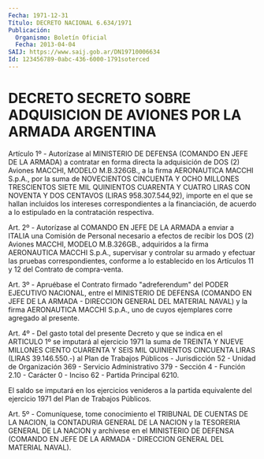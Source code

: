 ```yaml
---
Fecha: 1971-12-31
Título: DECRETO NACIONAL 6.634/1971
Publicación:
  Organismo: Boletín Oficial
  Fecha: 2013-04-04
SAIJ: https://www.saij.gob.ar/DN19710006634
Id: 123456789-0abc-436-6000-1791soterced
---
```

# DECRETO SECRETO SOBRE ADQUISICION DE AVIONES POR LA ARMADA ARGENTINA

<a id="1"></a>
Artículo 1º - Autorízase al MINISTERIO DE DEFENSA (COMANDO EN JEFE DE LA ARMADA) a contratar en forma directa la adquisición de DOS (2) Aviones MACCHI, MODELO M.B.326GB., a la firma AERONAUTICA MACCHI S.p.A., por la suma de NOVECIENTOS CINCUENTA Y OCHO MILLONES TRESCIENTOS SIETE MIL QUINIENTOS CUARENTA Y CUATRO LIRAS CON NOVENTA Y DOS CENTAVOS (LIRAS 958.307.544,92), importe en el que se hallan incluidos los intereses correspondientes a la financiación, de acuerdo a lo estipulado en la contratación respectiva.

<a id="2"></a>
Art. 2º - Autorízase al COMANDO EN JEFE DE LA ARMADA a enviar a ITALIA una Comisión de Personal necesario a efectos de recibir los DOS (2) Aviones MACCHI, MODELO M.B.326GB., adquiridos a la firma AERONAUTICA MACCHI S.p.A., supervisar y controlar su armado y efectuar las pruebas correspondientes, conforme a lo establecido en los    Artículos 11 y 12 del Contrato de compra-venta.

<a id="3"></a>
Art. 3º - Apruébase el Contrato firmado "adreferendum" del PODER EJECUTIVO NACIONAL, entre el MINISTERIO DE DEFENSA (COMANDO EN JEFE DE LA ARMADA - DIRECCION GENERAL DEL MATERIAL NAVAL) y la firma AERONAUTICA MACCHI S.p.A., uno de cuyos ejemplares corre agregado al presente.

<a id="4"></a>
Art. 4º - Del gasto total del presente Decreto y que se indica en el ARTICULO 1º se imputará al ejercicio 1971 la suma de TREINTA Y NUEVE MILLONES CIENTO CUARENTA Y SEIS MIL QUINIENTOS CINCUENTA LIRAS (LIRAS 39.146.550.-) al Plan de Trabajos Públicos - Jurisdicción 52 - Unidad de Organización 369 - Servicio Administrativo 379 - Sección 4 - Función 2.10 - Carácter 0 - Inciso 62 - Partida Principal 6210.

El saldo se imputará en los ejercicios venideros a la partida equivalente del ejercicio 1971 del Plan de Trabajos Públicos.

<a id="5"></a>
Art. 5º - Comuníquese, tome conocimiento el TRIBUNAL DE CUENTAS DE LA NACION, la CONTADURIA GENERAL DE LA NACION y la TESORERIA GENERAL DE LA NACION y archívese en el MINISTERIO DE DEFENSA (COMANDO EN JEFE DE LA ARMADA - DIRECCION GENERAL DEL MATERIAL NAVAL).